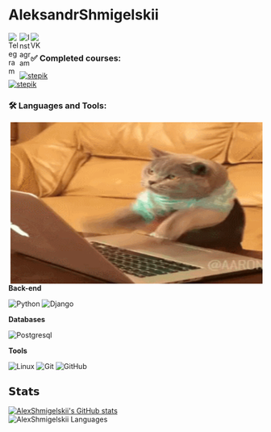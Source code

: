 # AleksandrShmigelskii

<a href="https://t.me/oh_alexandr">
  <img align="left" alt="Telegram" width="22px" src="https://camo.githubusercontent.com/5c1975da7d9ab735ceb71c57b6c7e48ff3e08ca4/68747470733a2f2f6564656e742e6769746875622e696f2f537570657254696e7949636f6e732f696d616765732f7376672f74656c656772616d2e737667">
</a>
<a href="https://www.instagram.com/_alex_shmigelskii_/">
  <img align="left" alt="Instagram" width="22px" src="https://pngicon.ru/file/uploads/instagram-128x128.png">
</a>
<a href="https://vk.com/syn_maminoy_podrug">
  <img align="left" alt="VK" width="22px" src="https://pngicon.ru/file/uploads/vk-128x128.png">
</a>

<br>


### ✅ Сompleted courses:
[![stepik](https://img.shields.io/badge/-"Python":_course_for_Beginners-1E3647?style=for-the-badge&logo=stepik&logoColor=1E90FF)]( https://stepik.org/cert/1180227)
<br>
[![stepik](https://img.shields.io/badge/-"Python":_Advanced_course-1E3647?style=for-the-badge&logo=stepik&logoColor=1E90FF)]( https://stepik.org/cert/1675506)

### 🛠 Languages and Tools:

<img align="right" alt="GIF" src="https://github.com/AlexShmigelskii/AleksandrShmigelskii/blob/main/coding.gif?raw=true" width="500" height="320" />

**Back-end**

![Python](https://img.shields.io/badge/-Python-black?style=for-the-badge&logo=Python)
![Django](https://img.shields.io/badge/-Django-0aad48?style=for-the-badge&logo=Django)


**Databases**

![Postgresql](https://img.shields.io/badge/-Postgresql-%232c3e50?style=for-the-badge&logo=Postgresql)


**Tools**

![Linux](https://img.shields.io/badge/Linux-black?style=for-the-badge&logo=linux)
![Git](https://img.shields.io/badge/-Git-black?style=for-the-badge&logo=git)
![GitHub](https://img.shields.io/badge/-GitHub-181717?style=for-the-badge&logo=github)





## 𝗦𝘁𝗮𝘁𝘀

[![AlexShmigelskii's GitHub stats](https://alex-shmigelskii.vercel.app/api?username=AlexShmigelskii&show_icons=true&theme=cobalt&hide=issues,contribs)](https://github.com/AlexShmigelskii/)
<br>
![AlexShmigelskii Languages](https://alex-shmigelskii.vercel.app/api/top-langs/?username=AlexShmigelskii&layout=compact&count_private=true&theme=gruvbox)
